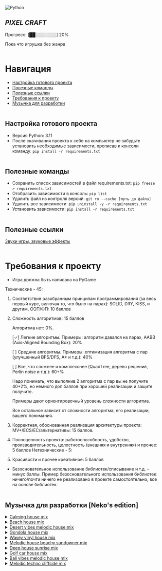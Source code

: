 ![Python](https://img.shields.io/badge/-Python-05122A?style=flat&logo=python)&nbsp;

## *PIXEL CRAFT*
Прогресс: [██░░░░░░░] 20%

Пока что игрушка без жанра
<br /> <br />


# Навигация
 - [Настройка готового проекта](#setting_up_a_project)
 - [Полезные команды](#useful_commands)
 - [Полезные ссылки](#useful_urls)
 - [Требования к проекту](#project_requirements)
 - [Музычка для разработки](#nekos_music)
<br /> <br />


<a name="setting_up_a_project"></a> 
## Настройка готового проекта
 - Версия Python: 3.11
 - После скачивания проекта к себе на компьютер не забудьте установить необходимые зависимости, прописав к консоли команду:  `pip install -r requirements.txt`
<br /> <br />


<a name="useful_commands"></a> 
## Полезные команды
 - Сохранить список зависимостей в файл requirements.txt: `pip freeze > requirements.txt`
 - Отобразить зависимости в консоль: `pip list`
 - Удалить файл из контроля версий: `git rm --cache [путь до файла]`
 - Удалить все зависимости: `pip uninstall -y -r requirements.txt`
 - Установить зависимости: `pip install -r requirements.txt`
<br /> <br />


<a name="useful_urls"></a> 
## Полезные ссылки
[Звуки игры, звуковые эффекты](https://pixabay.com/ru/sound-effects/search/%d0%b7%d0%b2%d1%83%d0%ba%d0%b8%20%d0%b8%d0%b3%d1%80%d1%8b/?pagi=9)
<br /> <br />


<a name="project_requirements"></a> 
# Требования к проекту
- Игра должна быть написана на PyGame

Технические - 45:
1) Соответствие разобранным принципам программирования (за весь первый курс, включая то, что было на парах): SOLID, DRY, KISS, и другим, ООП/ФП: 10 баллов
2) Сложность алгоритмов: 15 баллов


    Алгоритма нет: 0%.

    [✓] Легкие алгоритмы. Примеры: алгоритм давался на парах, AABB (Axis-Aligned Bounding Box): 20%

    [ ] Средние алгоритмы. Примеры: оптимизация алгоритма с пар (улучшенный BFS/DFS, A* и т.д.): 40%

    [ ] Все, что сложнее и комплекснее (QuadTree, дерево решений, Perlin noise и т.д.): 60+%

    Надо понимать, что выполнив 2 алгоритма с пар вы не получите 40*2%, но немного доп.баллов при хорошей реализации и защите получите.

    Примеры дают ориентировочный уровень сложности алгоритма.

    Все остальное зависит от сложности алгоритма, его реализации, вашего понимания.

3) Корректная, обоснованная реализация архитектуры проекта: MV*/ECS/EC/альтернативы: 15 баллов.
4) Полноценность проекта: работоспособность, удобство, производительность, целостность (внешняя и внутренняя) и прочее: 5 баллов
Нетехнические - 5:

1) Красивости и прочее креативное: 5 баллов

- Безосновательное использование библиотек/списывание и т.д. - минус баллы. Пример безосновательного использования библиотек: ничего/почти ничего не реализовано в проекте самостоятельно, все на основе библиотек.
<br /> <br />


<a name="nekos_music"></a>
## Музычка для разработки [Neko's edition]
<details>
  <summary>
    <a href='https://www.youtube.com/watch?v=ZpK0UqP7T-g'>Calming house mix</a>
  </summary>
  <img src='data_for_readme/calming_house_mix.png'></img>
</details>

<details>
  <summary>
    <a href='https://www.youtube.com/watch?v=G-ZtNK8IVAU'>Beach house mix</a>
  </summary>
  <img src='data_for_readme/beach_house_mix.png'></img>
</details>

<details>
  <summary>
    <a href='https://www.youtube.com/watch?v=c_hO_fjmMnk'>Desert vibes melodic house mix</a>
  </summary>
  <img src='data_for_readme/desert_vibes_melodic_house_mix.png'></img>
</details>

<details>
  <summary>
    <a href='https://www.youtube.com/watch?v=tyZqw_UuiF0'>Gondola house mix</a>
  </summary>
  <img src='data_for_readme/gondola_house_mix.png'></img>
</details>

<details>
  <summary>
    <a href='https://www.youtube.com/watch?v=dSZRLMcml8k'>Wavey vinyl house mix</a>
  </summary>
  <img src='data_for_readme/wavey_vinyl_house_mix.png'></img>
</details>

<details>
  <summary>
    <a href='https://www.youtube.com/watch?v=ujLBD9pFPtY'>Melodic house beachy sundowner mix</a>
  </summary>
  <img src='data_for_readme/melodic_house_beachy_sundowner_mix.png'></img>
</details>

<details>
  <summary>
    <a href='https://www.youtube.com/watch?v=ujLBD9pFPtY'>Deep house sunrise mix</a>
  </summary>
  <img src='data_for_readme/deep_house_sunrise_mix.png'></img>
</details>

<details>
  <summary>
    <a href='https://www.youtube.com/watch?v=k91a5HNwoAw'>Golf car house mix</a>
  </summary>
  <img src='data_for_readme/golf_car_house_mix.png'></img>
</details>

<details>
  <summary>
    <a href='https://www.youtube.com/watch?v=vgd-95t-jR4'>Bali vibes melodic house mix</a>
  </summary>
  <img src='data_for_readme/bali_vibes_melodic_house_mix.png'></img>
</details>

<details>
  <summary>
    <a href='https://www.youtube.com/watch?v=xaFIBS3V9s4'>Melodic techno cliffside mix</a>
  </summary>
  <img src='data_for_readme/melodic_techno_cliffside_mix.png'></img>
</details>
<br /> <br />
